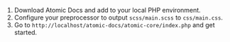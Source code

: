 1. Download Atomic Docs and add to your local PHP environment.
2. Configure your preprocessor to output `scss/main.scss` to `css/main.css`.
3. Go to `http://localhost/atomic-docs/atomic-core/index.php` and get started.
